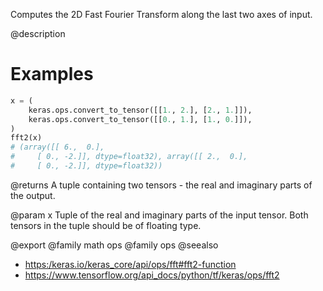 Computes the 2D Fast Fourier Transform along the last two axes of input.

@description

# Examples
```python
x = (
    keras.ops.convert_to_tensor([[1., 2.], [2., 1.]]),
    keras.ops.convert_to_tensor([[0., 1.], [1., 0.]]),
)
fft2(x)
# (array([[ 6.,  0.],
#     [ 0., -2.]], dtype=float32), array([[ 2.,  0.],
#     [ 0., -2.]], dtype=float32))
```

@returns
A tuple containing two tensors - the real and imaginary parts of the
output.

@param x
Tuple of the real and imaginary parts of the input tensor. Both
tensors in the tuple should be of floating type.

@export
@family math ops
@family ops
@seealso
+ <https:/keras.io/keras_core/api/ops/fft#fft2-function>
+ <https://www.tensorflow.org/api_docs/python/tf/keras/ops/fft2>
